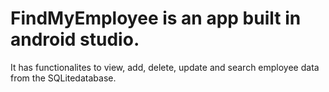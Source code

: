 # FindMyEmployee is an app built in android studio. 
It has functionalites to view, add, delete, update and search employee data from the SQLitedatabase. 
